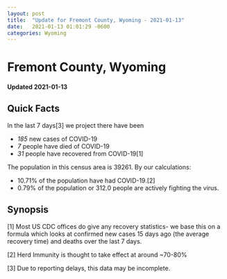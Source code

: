 ```yaml
---
layout: post
title:  "Update for Fremont County, Wyoming - 2021-01-13"
date:   2021-01-13 01:01:29 -0600
categories: Wyoming
---
```


# Fremont County, Wyoming
#### Updated 2021-01-13

## Quick Facts

In the last 7 days[3] we project there have been
- *185* new cases of COVID-19
- *7* people have died of COVID-19
- *31* people have recovered from COVID-19[1]

The population in this census area is 39261. By our calculations:
- 10.71% of the population have had COVID-19.[2]
- 0.79% of the population or 312.0 people are actively fighting the virus.

## Synopsis




[1] Most US CDC offices do give any recovery statistics- we base this on a formula which looks at confirmed new cases
15 days ago (the average recovery time) and deaths over the last 7 days.

[2] Herd Immunity is thought to take effect at around ~70-80%

[3] Due to reporting delays, this data may be incomplete.
 
    
